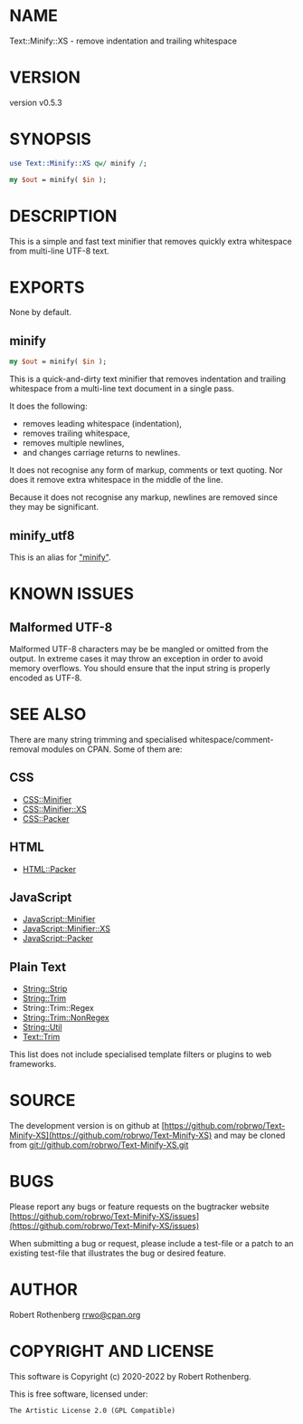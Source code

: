 # NAME

Text::Minify::XS - remove indentation and trailing whitespace

# VERSION

version v0.5.3

# SYNOPSIS

```perl
use Text::Minify::XS qw/ minify /;

my $out = minify( $in );
```

# DESCRIPTION

This is a simple and fast text minifier that removes quickly extra
whitespace from multi-line UTF-8 text.

# EXPORTS

None by default.

## minify

```perl
my $out = minify( $in );
```

This is a quick-and-dirty text minifier that removes indentation and
trailing whitespace from a multi-line text document in a single pass.

It does the following:

- removes leading whitespace (indentation),
- removes trailing whitespace,
- removes multiple newlines,
- and changes carriage returns to newlines.

It does not recognise any form of markup, comments or text quoting.
Nor does it remove extra whitespace in the middle of the line.

Because it does not recognise any markup, newlines are removed since
they may be significant.

## minify\_utf8

This is an alias for ["minify"](#minify).

# KNOWN ISSUES

## Malformed UTF-8

Malformed UTF-8 characters may be be mangled or omitted from the
output.  In extreme cases it may throw an exception in order to avoid
memory overflows. You should ensure that the input string is properly
encoded as UTF-8.

# SEE ALSO

There are many string trimming and specialised
whitespace/comment-removal modules on CPAN.  Some of them are:

## CSS

- [CSS::Minifier](https://metacpan.org/pod/CSS::Minifier)
- [CSS::Minifier::XS](https://metacpan.org/pod/CSS::Minifier::XS)
- [CSS::Packer](https://metacpan.org/pod/CSS::Packer)

## HTML

- [HTML::Packer](https://metacpan.org/pod/HTML::Packer)

## JavaScript

- [JavaScript::Minifier](https://metacpan.org/pod/JavaScript::Minifier)
- [JavaScript::Minifier::XS](https://metacpan.org/pod/JavaScript::Minifier::XS)
- [JavaScript::Packer](https://metacpan.org/pod/JavaScript::Packer)

## Plain Text

- [String::Strip](https://metacpan.org/pod/String::Strip)
- [String::Trim](https://metacpan.org/pod/String::Trim)
- String::Trim::Regex
- [String::Trim::NonRegex](https://metacpan.org/pod/String::Trim::NonRegex)
- [String::Util](https://metacpan.org/pod/String::Util)
- [Text::Trim](https://metacpan.org/pod/Text::Trim)

This list does not include specialised template filters or plugins to
web frameworks.

# SOURCE

The development version is on github at [https://github.com/robrwo/Text-Minify-XS](https://github.com/robrwo/Text-Minify-XS)
and may be cloned from [git://github.com/robrwo/Text-Minify-XS.git](git://github.com/robrwo/Text-Minify-XS.git)

# BUGS

Please report any bugs or feature requests on the bugtracker website
[https://github.com/robrwo/Text-Minify-XS/issues](https://github.com/robrwo/Text-Minify-XS/issues)

When submitting a bug or request, please include a test-file or a
patch to an existing test-file that illustrates the bug or desired
feature.

# AUTHOR

Robert Rothenberg <rrwo@cpan.org>

# COPYRIGHT AND LICENSE

This software is Copyright (c) 2020-2022 by Robert Rothenberg.

This is free software, licensed under:

```
The Artistic License 2.0 (GPL Compatible)
```
